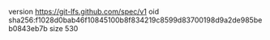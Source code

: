 version https://git-lfs.github.com/spec/v1
oid sha256:f1028d0bab46f10845100b8f834219c8599d83700198d9a2de985beb0843eb7b
size 530
